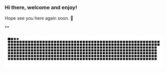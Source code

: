 ### Hi there, welcome and enjoy!
Hope see you here again soon. 👋



<!--
**Vilhen-a/Vilhen-a** is a ✨ _special_ ✨ repository because its `README.md` (this file) appears on your GitHub profile.
!-->** 

![Snake animation](https://github.com/Vilhen-a/Vilhen-a/blob/output/github-contribution-grid-snake.svg)
